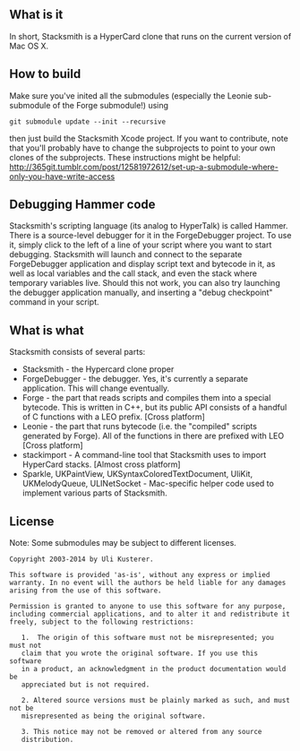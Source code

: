 What is it
----------

In short, Stacksmith is a HyperCard clone that runs on the current version of Mac OS X.


How to build
------------

Make sure you've inited all the submodules (especially the Leonie sub-submodule of the Forge submodule!) using

	git submodule update --init --recursive

then just build the Stacksmith Xcode project. If you want to contribute, note that you'll probably have to change the subprojects to point to your own clones of the subprojects. These instructions might be helpful: http://365git.tumblr.com/post/12581972612/set-up-a-submodule-where-only-you-have-write-access


Debugging Hammer code
---------------------

Stacksmith's scripting language (its analog to HyperTalk) is called Hammer. There is a source-level debugger for it in the ForgeDebugger project. To use it, simply click to the left of a line of your script where you want to start debugging. Stacksmith will launch and connect to the separate ForgeDebugger application and display script text and bytecode in it, as well as local variables and the call stack, and even the stack where temporary variables live. Should this not work, you can also try launching the debugger application manually, and inserting a "debug checkpoint" command in your script.


What is what
------------

Stacksmith consists of several parts:

* Stacksmith - the Hypercard clone proper
* ForgeDebugger - the debugger. Yes, it's currently a separate application. This will change eventually.
* Forge - the part that reads scripts and compiles them into a special bytecode. This is written in C++, but its public API consists of a handful of C functions with a LEO prefix. [Cross platform]
* Leonie - the part that runs bytecode (i.e. the "compiled" scripts generated by Forge). All of the functions in there are prefixed with LEO [Cross platform]
* stackimport - A command-line tool that Stacksmith uses to import HyperCard stacks. [Almost cross platform]
* Sparkle, UKPaintView, UKSyntaxColoredTextDocument, UliKit, UKMelodyQueue, ULINetSocket - Mac-specific helper code used to implement various parts of Stacksmith.


License
-------

Note: Some submodules may be subject to different licenses.

	Copyright 2003-2014 by Uli Kusterer.
	
	This software is provided 'as-is', without any express or implied
	warranty. In no event will the authors be held liable for any damages
	arising from the use of this software.
	
	Permission is granted to anyone to use this software for any purpose,
	including commercial applications, and to alter it and redistribute it
	freely, subject to the following restrictions:
	
	   1.  The origin of this software must not be misrepresented; you must not
	   claim that you wrote the original software. If you use this software
	   in a product, an acknowledgment in the product documentation would be
	   appreciated but is not required.
	
	   2. Altered source versions must be plainly marked as such, and must not be
	   misrepresented as being the original software.
	
	   3. This notice may not be removed or altered from any source
	   distribution.

